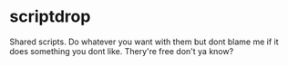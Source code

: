 scriptdrop
==========

Shared scripts. Do whatever you want with them but dont blame me if it does something you dont like. Thery're free don't ya know?
